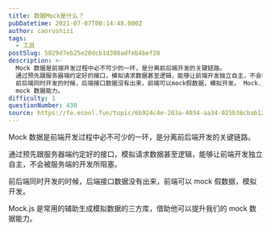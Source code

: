 ```yaml
---
title: 数据Mock是什么？
pubDatetime: 2021-07-07T00:14:48.000Z
author: caorushizi
tags:
  - 工具
postSlug: 5029d7eb25e20dcb1d388adfeb4bef28
description: >-
  Mock 数据是前端开发过程中必不可少的一环，是分离前后端开发的关键链路。
  通过预先跟服务器端约定好的接口，模拟请求数据甚至逻辑，能够让前端开发独立自主，不会被服务端的开发所阻塞。
  前后端同时开发的时候，后端接口数据没有出来，前端可以mock假数据，模拟开发。 Mock.js 是常用的辅助生成模拟数据的三方库，借助他可以提升我们的
  mock 数据能力。
difficulty: 1
questionNumber: 430
source: https://fe.ecool.fun/topic/6b924c4e-203a-4034-aa34-025b36cbab12
---
```


Mock 数据是前端开发过程中必不可少的一环，是分离前后端开发的关键链路。

通过预先跟服务器端约定好的接口，模拟请求数据甚至逻辑，能够让前端开发独立自主，不会被服务端的开发所阻塞。

前后端同时开发的时候，后端接口数据没有出来，前端可以 mock 假数据，模拟开发。

Mock.js 是常用的辅助生成模拟数据的三方库，借助他可以提升我们的 mock 数据能力。

